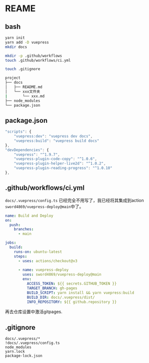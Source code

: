 # REAME
## bash
```bash
yarn init
yarn add -D vuepress
mkdir docs

mkdir -p .github/workflows
touch .github/workflows/ci.yml

touch .gitignore
```

```bash
project
├── docs
│   ├── README.md 
│   └── xxx文件夹 
|       └── xxx.md
├── node_modules
└── package.json
```
## package.json

```js
"scripts": {
    "vuepress:dev": "vuepress dev docs",
    "vuepress:build": "vuepress build docs"
},
"devDependencies": {
    "vuepress": "^1.9.7",
    "vuepress-plugin-code-copy": "^1.0.6",
    "vuepress-plugin-helper-live2d": "^1.0.2",
    "vuepress-plugin-reading-progress": "^1.0.10"
},
```
## .github/workflows/ci.yml

`docs/.vuepress/config.ts` 已经完全不用写了，我已经将其集成到action `sword4869/vuepress-deploy@main`中了。
```yaml
name: Build and Deploy
on: 
  push:
    branches:
      - main

jobs:
  build:
    runs-on: ubuntu-latest
    steps:
      - uses: actions/checkout@v3
      
      - name: vuepress-deploy
        uses: sword4869/vuepress-deploy@main
        env:
          ACCESS_TOKEN: ${{ secrets.GITHUB_TOKEN }}
          TARGET_BRANCH: gh-pages
          BUILD_SCRIPT: yarn install && yarn vuepress:build
          BUILD_DIR: docs/.vuepress/dist/
          INFO_REPOSITORY: ${{ github.repository }}
```
再去仓库设置中激活gitpages.
## .gitignore
```
docs/.vuepress/*
!docs/.vuepress/config.ts
node_modules
yarn.lock
package-lock.json
```
